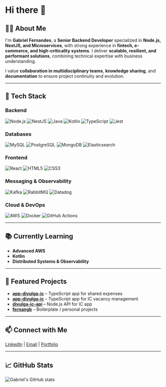 # Hi there 👋

## 👨‍💻 About Me
I'm **Gabriel Fernandes**, a **Senior Backend Developer** specialized in **Node.js, NestJS, and Microservices**, with strong experience in **fintech, e-commerce, and high-criticality systems**. I deliver **scalable, resilient, and performant solutions**, combining technical expertise with business understanding.  

I value **collaboration in multidisciplinary teams**, **knowledge sharing**, and **documentation** to ensure project continuity and evolution.  

---

## 🚀 Tech Stack

### Backend
![Node.js](https://img.shields.io/badge/Node.js-339933?style=for-the-badge&logo=node.js&logoColor=white)
![NestJS](https://img.shields.io/badge/NestJS-E0234E?style=for-the-badge&logo=nestjs&logoColor=white)
![Java](https://img.shields.io/badge/Java-007396?style=for-the-badge&logo=java&logoColor=white)
![Kotlin](https://img.shields.io/badge/Kotlin-0095D5?style=for-the-badge&logo=kotlin&logoColor=white)
![TypeScript](https://img.shields.io/badge/TypeScript-3178C6?style=for-the-badge&logo=typescript&logoColor=white)
![Jest](https://img.shields.io/badge/Jest-C21325?style=for-the-badge&logo=jest&logoColor=white)

### Databases
![MySQL](https://img.shields.io/badge/MySQL-4479A1?style=for-the-badge&logo=mysql&logoColor=white)
![PostgreSQL](https://img.shields.io/badge/PostgreSQL-336791?style=for-the-badge&logo=postgresql&logoColor=white)
![MongoDB](https://img.shields.io/badge/MongoDB-47A248?style=for-the-badge&logo=mongodb&logoColor=white)
![Elasticsearch](https://img.shields.io/badge/Elasticsearch-005571?style=for-the-badge&logo=elasticsearch&logoColor=white)

### Frontend
![React](https://img.shields.io/badge/React-61DAFB?style=for-the-badge&logo=react&logoColor=black)
![HTML5](https://img.shields.io/badge/HTML5-E34F26?style=for-the-badge&logo=html5&logoColor=white)
![CSS3](https://img.shields.io/badge/CSS3-1572B6?style=for-the-badge&logo=css3&logoColor=white)

### Messaging & Observability
![Kafka](https://img.shields.io/badge/Kafka-231F20?style=for-the-badge&logo=apachekafka&logoColor=white)
![RabbitMQ](https://img.shields.io/badge/RabbitMQ-FF6600?style=for-the-badge&logo=rabbitmq&logoColor=white)
![Datadog](https://img.shields.io/badge/Datadog-3000F0?style=for-the-badge&logo=datadog&logoColor=white)

### Cloud & DevOps
![AWS](https://img.shields.io/badge/AWS-232F3E?style=for-the-badge&logo=amazonaws&logoColor=white)
![Docker](https://img.shields.io/badge/Docker-2496ED?style=for-the-badge&logo=docker&logoColor=white)
![GitHub Actions](https://img.shields.io/badge/GitHub_Actions-2088FF?style=for-the-badge&logo=githubactions&logoColor=white)

---

## 📚 Currently Learning
- **Advanced AWS**
- **Kotlin**
- **Distributed Systems & Observability**

---

## 📌 Featured Projects
- [**app-divulga-ic**](https://github.com/fernangb/shared-expenses-backend) – TypeScript app for shared expenses
- [**app-divulga-ic**](https://github.com/fernangb/app-divulga-ic) – TypeScript app for IC vacancy management
- [**divulga-ic-api**](https://github.com/fernangb/divulga-ic-api) – Node.js API for IC app
- [**fernangb**](https://github.com/fernangb/fernangb) – Boilerplate / personal projects

---

## 📫 Connect with Me
[LinkedIn](https://linkedin.com/in/fernangb) | [Email](mailto:fernangb94@gmail.com) | [Portfolio](https://fernangb.github.io/)

---

## 📈 GitHub Stats
![Gabriel's GitHub stats](https://github-readme-stats.vercel.app/api?username=fernangb&show_icons=true&theme=radical)
